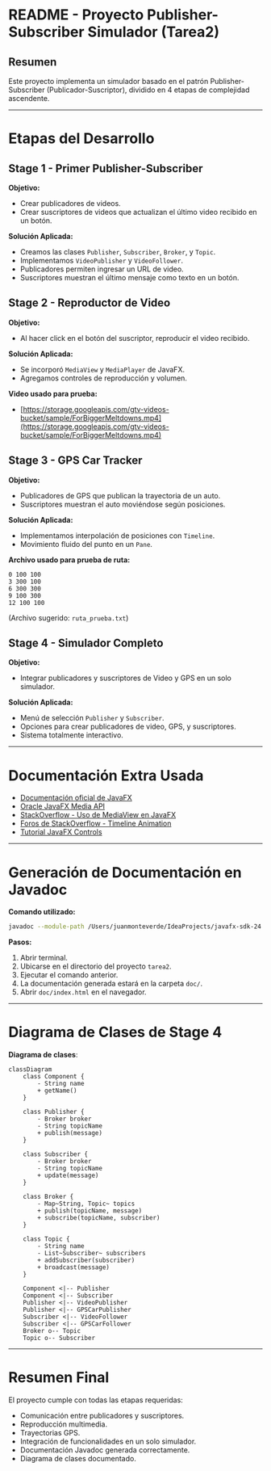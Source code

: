 # README - Proyecto Publisher-Subscriber Simulador (Tarea2)

## Resumen

Este proyecto implementa un simulador basado en el patrón Publisher-Subscriber (Publicador-Suscriptor), dividido en 4 etapas de complejidad ascendente.

---

# Etapas del Desarrollo

## **Stage 1 - Primer Publisher-Subscriber**

**Objetivo:**
- Crear publicadores de videos.
- Crear suscriptores de videos que actualizan el último video recibido en un botón.

**Solución Aplicada:**
- Creamos las clases `Publisher`, `Subscriber`, `Broker`, y `Topic`.
- Implementamos `VideoPublisher` y `VideoFollower`.
- Publicadores permiten ingresar un URL de video.
- Suscriptores muestran el último mensaje como texto en un botón.

## **Stage 2 - Reproductor de Video**

**Objetivo:**
- Al hacer click en el botón del suscriptor, reproducir el video recibido.

**Solución Aplicada:**
- Se incorporó `MediaView` y `MediaPlayer` de JavaFX.
- Agregamos controles de reproducción y volumen.

**Video usado para prueba:**
- [https://storage.googleapis.com/gtv-videos-bucket/sample/ForBiggerMeltdowns.mp4](https://storage.googleapis.com/gtv-videos-bucket/sample/ForBiggerMeltdowns.mp4)
## **Stage 3 - GPS Car Tracker**

**Objetivo:**
- Publicadores de GPS que publican la trayectoria de un auto.
- Suscriptores muestran el auto moviéndose según posiciones.

**Solución Aplicada:**
- Implementamos interpolación de posiciones con `Timeline`.
- Movimiento fluido del punto en un `Pane`.

**Archivo usado para prueba de ruta:**
```
0 100 100
3 300 100
6 300 300
9 100 300
12 100 100
```
(Archivo sugerido: `ruta_prueba.txt`)
## **Stage 4 - Simulador Completo**

**Objetivo:**
- Integrar publicadores y suscriptores de Video y GPS en un solo simulador.

**Solución Aplicada:**
- Menú de selección `Publisher` y `Subscriber`.
- Opciones para crear publicadores de video, GPS, y suscriptores.
- Sistema totalmente interactivo.

---

# Documentación Extra Usada

- [Documentación oficial de JavaFX](https://openjfx.io/)
- [Oracle JavaFX Media API](https://docs.oracle.com/javase/8/javafx/api/javafx/scene/media/Media.html)
- [StackOverflow - Uso de MediaView en JavaFX](https://stackoverflow.com/questions/28958033/javafx-mediaplayer-simple-example)
- [Foros de StackOverflow - Timeline Animation](https://stackoverflow.com/questions/27334455/animation-using-timeline-in-javafx)
- [Tutorial JavaFX Controls](https://code.makery.ch/library/javafx-tutorial/)

---

# Generación de Documentación en Javadoc

**Comando utilizado:**

```bash
javadoc --module-path /Users/juanmonteverde/IdeaProjects/javafx-sdk-24.0.1/lib --add-modules javafx.controls,javafx.fxml,javafx.media -d doc src/Stage4/*.java
```

**Pasos:**
1. Abrir terminal.
2. Ubicarse en el directorio del proyecto `tarea2`.
3. Ejecutar el comando anterior.
4. La documentación generada estará en la carpeta `doc/`.
5. Abrir `doc/index.html` en el navegador.

---

# Diagrama de Clases de Stage 4

 **Diagrama de clases**:

```mermaid
classDiagram
    class Component {
        - String name
        + getName()
    }

    class Publisher {
        - Broker broker
        - String topicName
        + publish(message)
    }

    class Subscriber {
        - Broker broker
        - String topicName
        + update(message)
    }

    class Broker {
        - Map~String, Topic~ topics
        + publish(topicName, message)
        + subscribe(topicName, subscriber)
    }

    class Topic {
        - String name
        - List~Subscriber~ subscribers
        + addSubscriber(subscriber)
        + broadcast(message)
    }

    Component <|-- Publisher
    Component <|-- Subscriber
    Publisher <|-- VideoPublisher
    Publisher <|-- GPSCarPublisher
    Subscriber <|-- VideoFollower
    Subscriber <|-- GPSCarFollower
    Broker o-- Topic
    Topic o-- Subscriber
```

---

# Resumen Final

El proyecto cumple con todas las etapas requeridas:
- Comunicación entre publicadores y suscriptores.
- Reproducción multimedia.
- Trayectorias GPS.
- Integración de funcionalidades en un solo simulador.
- Documentación Javadoc generada correctamente.
- Diagrama de clases documentado.
